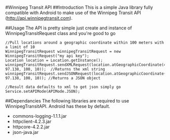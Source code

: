 #Winnipeg Transit API
##Introduction
This is a simple Java library fully compatible with Android to make use of the Winnipeg Transit API (http://api.winnipegtransit.com).

##Usage
The API is pretty simple just create and instance of WinnipegTransitRequest class and you're good to go

	//Pull locations around a geographic coordinate within 100 meters with a limit of 10
	WinnipegTransitRequest winnipegTransitRequest = new WinnipegTransitRequest("my api key");
    Location location = Location.getInstance();
    winnipegTransitRequest.sendXMLRequest(location.atGeographicCoordinate(49.895, 97.138, 100, 10));  //Returns the xml string
    winnipegTransitRequest.sendJSONRequest(location.atGeographicCoordinate(49.895, 97.138, 100, 10)); //Returns a JSON object

    //Result data defaults to xml to get json simply go
    Service.setAPIMode(APIMode.JSON);

##Dependancies
The following libraries are required to use WinnipegTransitAPI. Android has these by default.
* commons-logging-1.1.1.jar
* httpclient-4.2.3.jar
* httpcore-4.2.2.jar
* json-java.jar